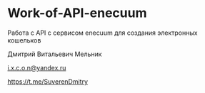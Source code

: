 # Work-of-API-enecuum
Работа с API с сервисом enecuum для создания электронных кошельков

Дмитрий Витальевич Мельник

i.x.c.o.n@yandex.ru

https://t.me/SuverenDmitry
